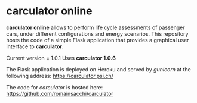# carculator online

**carculator online** allows to perform life cycle assessments of passenger cars, under different configurations and
energy scenarios. This repository hosts the code of a simple Flask application that provides a graphical user
interface to **carculator**.

Current version = 1.0.1
Uses **carculator 1.0.6**

The Flask application is deployed on Heroku and served by *gunicorn* at the following address: https://carculator.psi.ch/

The code for *carculator* is hosted here: https://github.com/romainsacchi/carculator
